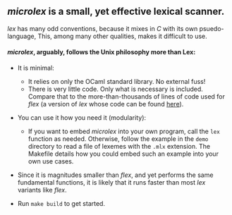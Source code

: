## *microlex* is a small, yet effective lexical scanner.

*lex* has many odd conventions, because it mixes in *C* with its own psuedo-language,
This, among many other qualities, makes it difficult to use.

#### *microlex*, arguably, follows the Unix philosophy more than Lex:
- It is minimal:
	- It relies on only the OCaml standard library. No external fuss!
	- There is very little code. Only what is necessary is included. Compare that to the more-than-thousands of lines of code used for *flex* (a version of *lex* whose code can be found [here](https://github.com/westes/flex/tree/master/src)).
- You can use it how you need it (modularity):
	- If you want to embed *microlex* into your own program, call the `lex` function as needed. Otherwise, follow the example in the `demo` directory to read a file of lexemes with the `.mlx` extension. The Makefile details how you could embed such an example into your own use cases.

- Since it is magnitudes smaller than *flex*, and yet performs the same fundamental functions, it is likely that it runs faster than most *lex* variants like *flex*.
- Run `make build` to get started.
